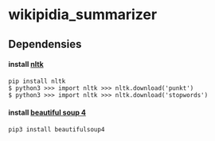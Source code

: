 # wikipidia_summarizer

## Dependensies
#### install [nltk](https://www.nltk.org/)
```pip install nltk```
<br>
```$ python3 >>> import nltk >>> nltk.download('punkt')```
<br>
```$ python3 >>> import nltk >>> nltk.download('stopwords')```

#### install [beautiful soup 4](https://www.crummy.com/software/BeautifulSoup/bs4/doc/#quick-start) <br>
```pip3 install beautifulsoup4```

